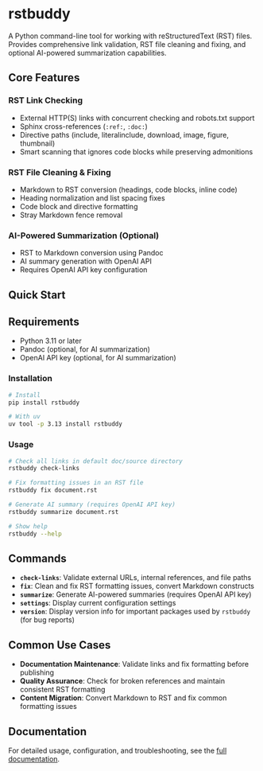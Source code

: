 # rstbuddy

A Python command-line tool for working with reStructuredText (RST) files. Provides comprehensive link validation, RST file cleaning and fixing, and optional AI-powered summarization capabilities.

## Core Features

### RST Link Checking

- External HTTP(S) links with concurrent checking and robots.txt support
- Sphinx cross-references (`:ref:`, `:doc:`)
- Directive paths (include, literalinclude, download, image, figure, thumbnail)
- Smart scanning that ignores code blocks while preserving admonitions

### RST File Cleaning & Fixing

- Markdown to RST conversion (headings, code blocks, inline code)
- Heading normalization and list spacing fixes
- Code block and directive formatting
- Stray Markdown fence removal

### AI-Powered Summarization (Optional)

- RST to Markdown conversion using Pandoc
- AI summary generation with OpenAI API
- Requires OpenAI API key configuration

## Quick Start

## Requirements

- Python 3.11 or later
- Pandoc (optional, for AI summarization)
- OpenAI API key (optional, for AI summarization)

### Installation

```bash
# Install
pip install rstbuddy

# With uv
uv tool -p 3.13 install rstbuddy
```

### Usage

```bash
# Check all links in default doc/source directory
rstbuddy check-links

# Fix formatting issues in an RST file
rstbuddy fix document.rst

# Generate AI summary (requires OpenAI API key)
rstbuddy summarize document.rst

# Show help
rstbuddy --help
```

## Commands

- **`check-links`**: Validate external URLs, internal references, and file paths
- **`fix`**: Clean and fix RST formatting issues, convert Markdown constructs
- **`summarize`**: Generate AI-powered summaries (requires OpenAI API key)
- **`settings`**: Display current configuration settings
- **`version`**: Display version info for important packages used by `rstbuddy` (for bug reports)

## Common Use Cases

- **Documentation Maintenance**: Validate links and fix formatting before publishing
- **Quality Assurance**: Check for broken references and maintain consistent RST formatting
- **Content Migration**: Convert Markdown to RST and fix common formatting issues

## Documentation

For detailed usage, configuration, and troubleshooting, see the [full documentation](https://rstbuddy.readthedocs.org).
